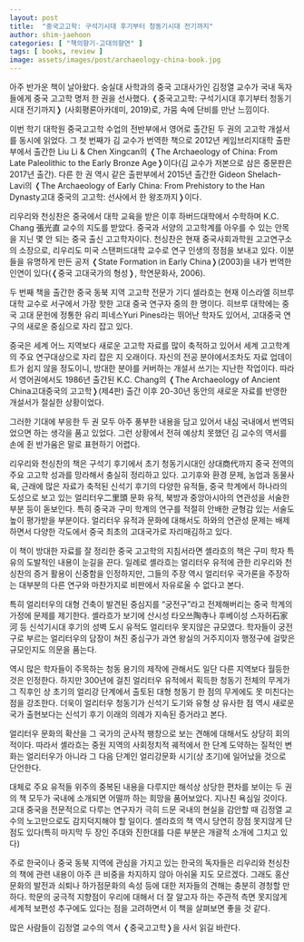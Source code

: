 ```yaml
---
layout: post
title:  "중국고고학: 구석기시대 후기부터 청동기시대 전기까지"
author: shim-jaehoon
categories: [ "책의향기-고대의향연" ] 
tags: [ books, review ] 
image: assets/images/post/archaeology-china-book.jpg
---
```



아주 반가운 책이 날아왔다. 숭실대 사학과의 중국 고대사가인 김정열 교수가 국내 독자들에게 중국 고고학 명저 한 권을 선사했다. &#10092;중국고고학: 구석기시대 후기부터 청동기시대 전기까지&#10093; (사회평론아카데미, 2019)로, 가뭄 속에 단비를 만난 느낌이다.

이번 학기 대학원 중국고고학 수업의 전반부에서 영어로 출간된 두 권의 고고학 개설서를 동시에 읽었다. 그 첫 번째가 김 교수가 번역한 책으로 2012년 케임브리지대학 출판부에서 출간한 Liu Li & Chen Xingcan의 &#10092;The Archaeology of China: From Late Paleolithic to the Early Bronze Age&#10093;이다(김 교수가 저본으로 삼은 중문판은 2017년 출간). 다른 한 권 역시 같은 출판부에서 2015년 출간한 Gideon Shelach-Lavi의 &#10092;The Archaeology of Early China: From Prehistory to the Han Dynasty고대 중국의 고고학: 선사에서 한 왕조까지&#10093;이다.

리우리와 천싱찬은 중국에서 대학 교육을 받은 이후 하버드대학에서 수학하며 K.C. Chang 張光直 교수의 지도를 받았다. 중국과 서양의 고고학계를 아우를 수 있는 안목을 지닌 몇 안 되는 중국 출신 고고학자이다. 천싱찬은 현재 중국사회과학원 고고연구소의 소장으로, 리우리도 미국 스탠퍼드대학 교수로 연구 인생의 정점을 보내고 있다. 이분들을 유명하게 만든 공저 &#10092;State Formation in Early China&#10093;(2003)을 내가 번역한 인연이 있다(&#10092;중국 고대국가의 형성&#10093;, 학연문화사, 2006).

두 번째 책을 출간한 중국 동북 지역 고고학 전문가 기디 셀라흐는 현재 이스라엘 히브루대학 교수로 서구에서 가장 핫한 고대 중국 연구자 중의 한 명이다. 히브루 대학에는 중국 고대 문헌에 정통한 유리 피네스Yuri Pines라는 뛰어난 학자도 있어서, 고대중국 연구의 새로운 중심으로 자리 잡고 있다.

중국은 세계 어느 지역보다 새로운 고고학 자료를 많이 축적하고 있어서 세계 고고학계의 주요 연구대상으로 자리 잡은 지 오래이다. 자신의 전공 분야에서조차도 자료 업데이트가 쉽지 않을 정도이니, 방대한 분야를 커버하는 개설서 쓰기는 지난한 작업이다. 따라서 영어권에서도 1986년 출간된 K.C. Chang의 &#10092;The Archaeology of Ancient China고대중국의 고고학&#10093;(제4판) 출간 이후 20-30년 동안의 새로운 자료를 반영한 개설서가 절실한 상황이었다.

그러한 기대에 부응한 두 권 모두 아주 풍부한 내용을 담고 있어서 내심 국내에서 번역되었으면 하는 생각을 품고 있었다. 그런 상황에서 전혀 예상치 못했던 김 교수의 역서를 손에 쥔 반가움은 말로 표현하기 어렵다.

리우리와 천싱찬의 책은 구석기 후기에서 초기 청동기시대인 상대商代까지 중국 전역의 주요 고고학 성과를 망라해서 충실히 정리하고 있다. 고기후와 환경 문제, 농업과 동물사육, 근래에 많은 자료가 축적된 신석기 후기의 다양한 유적들, 중국 학계에서 하나라의 도성으로 보고 있는 얼리터우二里頭 문화 유적, 북방과 중앙아시아의 연관성을 서술한 부분 등이 돋보인다. 특히 중국과 구미 학계의 연구를 적절히 안배한 균형감 있는 서술도 높이 평가받을 부분이다. 얼리터우 유적과 문화에 대해서도 하와의 연관성 문제는 배제하면서 다양한 각도에서 중국 최초의 고대국가로 자리매김하고 있다.

이 책이 방대한 자료를 잘 정리한 중국 고고학의 지침서라면 셸라흐의 책은 구미 학자 특유의 도발적인 내용이 눈길을 끈다. 일례로 셸라흐는 얼리터우 유적에 관한 리우리와 천싱찬의 증거 활용이 신중함을 인정하지만, 그들의 주장 역시 얼리터우 국가론을 주장하는 대부분의 다른 연구와 마찬가지로 비판에서 자유로울 수 없다고 본다.

특히 얼리터우의 대형 건축이 발견된 중심지를 “궁전구”라고 전제해버리는 중국 학계의 가정에 문제를 제기한다. 셸라흐가 보기에 산시성 타오쓰陶寺나 후베이성 스자허石家河 등 신석기시대 후기의 성벽 도시 유적도 얼리터우 못지않은 규모였다. 학자들이 궁전구로 부르는 얼리터우의 담장이 쳐진 중심구가 과연 왕실의 거주지이자 행정구에 걸맞은 규모인지도 의문을 품는다.

역시 많은 학자들이 주목하는 청동 용기의 제작에 관해서도 일단 다른 지역보다 월등한 것은 인정한다. 하지만 300년에 걸친 얼리터우 유적에서 획득한 청동기 전체의 무게가 그 직후인 상 초기의 얼리강 단계에서 출토된 대형 청동기 한 점의 무게에도 못 미친다는 점을 강조한다. 더욱이 얼리터우 청동기가 신석기 도기와 유형 상 유사한 점 역시 새로운 국가 출현보다는 신석기 후기 이래의 의례가 지속된 증거라고 본다.

얼리터우 문화의 확산을 그 국가의 군사적 팽창으로 보는 견해에 대해서도 상당히 회의적이다. 따라서 셸라흐는 중원 지역의 사회정치적 궤적에서 한 단계 도약하는 질적인 변화는 얼리터우가 아니라 그 다음 단계인 얼리강문화 시기(상 초기)에 일어났을 것으로 단언한다.

대체로 주요 유적들 위주의 중복된 내용을 다루지만 해석상 상당한 편차를 보이는 두 권의 책 모두가 국내에 소개되면 어떨까 하는 희망을 품어보았다. 지나친 욕심일 것이다. 고대 중국을 전문적으로 다루는 연구자가 극히 드문 국내의 현실을 감안할 때 김정열 교수의 노고만으로도 감지덕지해야 할 일이다. 셸라흐의 책 역시 당연히 장점 못지않게 단점도 있다(특히 마지막 두 장인 주대와 진한대를 다룬 부분은 개괄적 소개에 그치고 있다)

주로 한국이나 중국 동북 지역에 관심을 가지고 있는 한국의 독자들은 리우리와 천싱찬의 책에 관련 내용이 아주 큰 비중을 차지하지 않아 아쉬울 지도 모르겠다. 그래도 홍산문화의 발전과 쇠퇴나 하가점문화의 속성 등에 대한 저자들의 견해는 충분히 경청할 만하다. 학문의 궁극적 지향점이 우리에 대해서 더 잘 알고자 하는 주관적 측면 못지않게 세계적 보편성 추구에도 있다는 점을 고려하면서 이 책을 살펴보면 좋을 것 같다.

많은 사람들이 김정열 교수의 역서 &#10092;중국고고학&#10093;을 사서 읽길 바란다.
